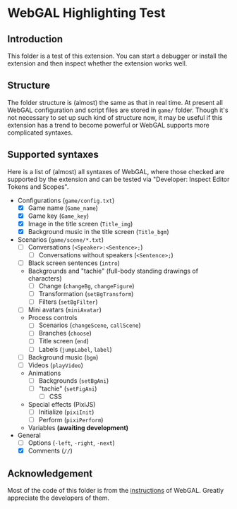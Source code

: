 # WebGAL Highlighting Test

## Introduction

This folder is a test of this extension. You can start a debugger or install the extension and then inspect whether the extension works well.

## Structure

The folder structure is (almost) the same as that in real time. At present all WebGAL configuration and script files are stored in `game/` folder. Though it's not necessary to set up such kind of structure now, it may be useful if this extension has a trend to become powerful or WebGAL supports more complicated syntaxes.

## Supported syntaxes

Here is a list of (almost) all syntaxes of WebGAL, where those checked are supported by the extension and can be tested via "Developer: Inspect Editor Tokens and Scopes".

- Configurations (`game/config.txt`)
  - [x] Game name (`Game_name`)
  - [x] Game key (`Game_key`)
  - [x] Image in the title screen (`Title_img`)
  - [x] Background music in the title screen (`Title_bgm`)
- Scenarios (`game/scene/*.txt`)
  - [ ] Conversations (`<Speaker>:<Sentence>;`)
    - [ ] Conversations without speakers (`<Sentence>;`)
  - [ ] Black screen sentences (`intro`)
  - Backgrounds and "tachie" (full-body standing drawings of characters)
    - [ ] Change (`changeBg`, `changeFigure`)
    - [ ] Transformation (`setBgTransform`)
    - [ ] Filters (`setBgFilter`)
  - [ ] Mini avatars (`miniAvatar`)
  - Process controls
    - [ ] Scenarios (`changeScene`, `callScene`)
    - [ ] Branches (`choose`)
    - [ ] Title screen (`end`)
    - [ ] Labels (`jumpLabel`, `label`)
  - [ ] Background music (`bgm`)
  - [ ] Videos (`playVideo`)
  - Animations
    - [ ] Backgrounds (`setBgAni`)
    - [ ] "tachie" (`setFigAni`)
      - [ ] CSS
  - Special effects (PixiJS)
    - [ ] Initialize (`pixiInit`)
    - [ ] Perform (`pixiPerform`)
  - Variables **(awaiting development)**
- General
  - [ ] Options (`-left`, `-right`, `-next`)
  - [x] Comments (`//`)

## Acknowledgement

Most of the code of this folder is from the [instructions](https://docs.msfasr.com/guide) of WebGAL. Greatly appreciate the developers of them.